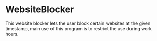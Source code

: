 # WebsiteBlocker
This website blocker lets the user block certain websites at the given timestamp, main use of this program is to restrict the use during work hours.
